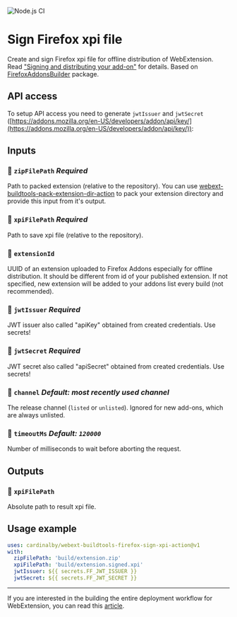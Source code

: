 ![Node.js CI](https://github.com/cardinalby/webext-buildtools-firefox-sign-xpi-action/workflows/build-test/badge.svg)

# Sign Firefox xpi file

Create and sign Firefox xpi file for offline distribution of WebExtension.
Read ["Signing and distributing your add-on"](https://developer.mozilla.org/en-US/docs/Mozilla/Add-ons/Distribution) for details.
Based on [FirefoxAddonsBuilder](https://www.npmjs.com/package/webext-buildtools-firefox-addons-builder) 
package.

## API access

To setup API access you need to generate `jwtIssuer` and `jwtSecret`
([https://addons.mozilla.org/en-US/developers/addon/api/key/](https://addons.mozilla.org/en-US/developers/addon/api/key/)):

## Inputs

### 🔸 `zipFilePath` _Required_

Path to packed extension (relative to the repository).
You can use [webext-buildtools-pack-extension-dir-action](https://github.com/cardinalby/webext-buildtools-pack-extension-dir-action)
to pack your extension directory and provide this input from it's output.

### 🔸 `xpiFilePath` _Required_

Path to save xpi file (relative to the repository).

### 🔹 `extensionId`

UUID of an extension uploaded to Firefox Addons especially for offline distribution. 
It should be different from id of your published extension.
If not specified, new extension will be added to your addons list every build (not recommended).

### 🔸 `jwtIssuer` _Required_
JWT issuer also called "apiKey" obtained from created credentials. Use secrets!

### 🔸  `jwtSecret` _Required_
JWT secret also called "apiSecret" obtained from created credentials. Use secrets!

### 🔹 `channel` _Default: most recently used channel_
The release channel (`listed` or `unlisted`). Ignored for new add-ons, which are always unlisted.

### 🔹 `timeoutMs` _Default: `120000`_
Number of milliseconds to wait before aborting the request.

## Outputs

### 🔻 `xpiFilePath`
Absolute path to result xpi file.

## Usage example

```yaml
uses: cardinalby/webext-buildtools-firefox-sign-xpi-action@v1
with:
  zipFilePath: 'build/extension.zip'
  xpiFilePath: 'build/extension.signed.xpi'
  jwtIssuer: ${{ secrets.FF_JWT_ISSUER }}
  jwtSecret: ${{ secrets.FF_JWT_SECRET }}
```

---
If you are interested in the building the entire deployment workflow for WebExtension, 
you can read this [article](https://dev.to/cardinalby/webextension-deployment-and-publishing-using-github-actions-522o).